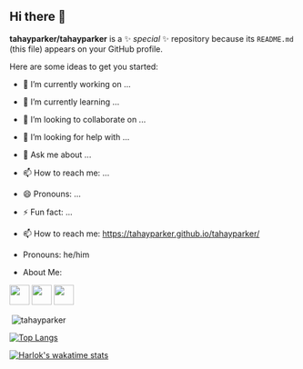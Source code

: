 ## Hi there 👋

**tahayparker/tahayparker** is a ✨ _special_ ✨ repository because its `README.md` (this file) appears on your GitHub profile.

Here are some ideas to get you started:

- 🔭 I’m currently working on ...
- 🌱 I’m currently learning ...
- 👯 I’m looking to collaborate on ...
- 🤔 I’m looking for help with ...
- 💬 Ask me about ...
- 📫 How to reach me: ...
- 😄 Pronouns: ...
- ⚡ Fun fact: ...


- 📫 How to reach me: https://tahayparker.github.io/tahayparker/

- Pronouns: he/him

- About Me: 

<p>
<a href="https://www.twitter.com/tahayparker"><img src="https://img.shields.io/badge/twitter-%231DA1F2.svg?&style=for-the-badge&logo=twitter&logoColor=white" height=35></a>
<a href="https://www.linkedin.com/in/tahayaseenp/"><img src="https://img.shields.io/badge/linkedin-%230077B5.svg?&style=for-the-badge&logo=linkedin&logoColor=white" height=35></a>
<a href="https://www.instagram.com/tahayparker/"><img src="https://img.shields.io/badge/instagram-%23E4405F.svg?&style=for-the-badge&logo=instagram&logoColor=white" height=35></a></p>

<p>&nbsp;<img align="center" src="https://github-readme-stats.vercel.app/api?username=tahayparker&show_icons=true&hide=issues,contribs&count_private=true&theme=dark&locale=en" alt="tahayparker" /></p>

[![Top Langs](https://github-readme-stats.vercel.app/api/top-langs/?username=tahayparker&langs_count=10&layout=compact)](https://github.com/tahayparker/github-readme-stats)

[![Harlok's wakatime stats](https://github-readme-stats.vercel.app/api/wakatime?username=tahayparker&layout=compact)](https://github.com/tahayparker/github-readme-stats)





<!--START_SECTION:waka-->

<!--END_SECTION:waka-->